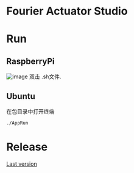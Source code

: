 # Fourier Actuator Studio
# Run
## RaspberryPi
![image](https://user-images.githubusercontent.com/29807688/155151976-c290197e-7b5e-454c-a595-a13877815a37.png)
双击 .sh文件.

## Ubuntu
在包目录中打开终端
```
./AppRun
```

# Release

[Last version](https://github.com/FourierDynamics/fourier_actuator_studio_installer/releases/tag/v0.7.2)
